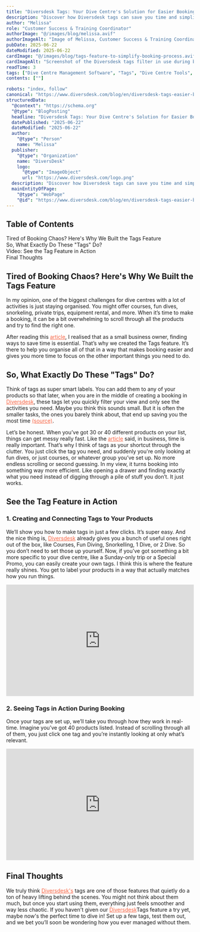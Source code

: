 ```yaml
---
title: "Diversdesk Tags: Your Dive Centre's Solution for Easier Booking"
description: "Discover how Diversdesk tags can save you time and simplify operations"
author: "Melissa"
role: "Customer Success & Training Coordinator"
authorImage: "@/images/blog/melissa.avif"
authorImageAlt: "Image of Melissa, Customer Success & Training Coordinator"
pubDate: 2025-06-22
dateModified: 2025-06-22
cardImage: "@/images/blog/tags-feature-to-simplify-booking-process.avif"
cardImageAlt: "Screenshot of the Diversdesk tags filter in use during booking"
readTime: 3
tags: ["Dive Centre Management Software", "Tags", "Dive Centre Tools", "Dive Centre Tips"]
contents: [""]

robots: "index, follow"
canonical: "https://www.diversdesk.com/blog/en/diversdesk-tags-easier-bookings"
structuredData:
  "@context": "https://schema.org"
  "@type": "BlogPosting"
  headline: "Diversdesk Tags: Your Dive Centre's Solution for Easier Booking"
  datePublished: "2025-06-22"
  dateModified: "2025-06-22"
  author:
    "@type": "Person"
    name: "Melissa"
  publisher:
    "@type": "Organization"
    name: "DiversDesk"
    logo:
      "@type": "ImageObject"
      url: "https://www.diversdesk.com/logo.png"
  description: "Discover how Diversdesk tags can save you time and simplify operations"
  mainEntityOfPage:
    "@type": "WebPage"
    "@id": "https://www.diversdesk.com/blog/en/diversdesk-tags-easier-bookings"
---
```


<!-- Table of Contents -->
<nav id="toc" class="mb-8">
  <h2 class="text-xl font-bold mb-3">Table of Contents</h2>
  <ul class="space-y-2 text-neutral-600 dark:text-neutral-400">
    <li><a href="#why-tags" class="hover:text-neutral-800 dark:hover:text-neutral-200">Tired of Booking Chaos? Here's Why We Built the Tags Feature</a></li>
    <li><a href="#what-tags-do" class="hover:text-neutral-800 dark:hover:text-neutral-200">So, What Exactly Do These "Tags" Do?</a></li>
    <li><a href="#video" class="hover:text-neutral-800 dark:hover:text-neutral-200">Video: See the Tag Feature in Action</a></li>
    <li><a href="#conclusion" class="hover:text-neutral-800 dark:hover:text-neutral-200">Final Thoughts</a></li>
  </ul>
</nav>

<h2 id="why-tags" class="section-heading">Tired of Booking Chaos? Here's Why We Built the Tags Feature</h2>
<p>
In my opinion, one of the biggest challenges for dive centres with a lot of activities is just staying organised. You might offer courses, fun dives, snorkeling, private trips, equipment rental, and more. When it’s time to make a booking, it can be a bit overwhelming to scroll through all the products and try to find the right one.
</p>
<p>
After reading this <a href="https://www.entrepreneur.com/growth-strategies/10-ways-to-save-time-as-a-small-business-owner/480416" target="_blank" rel="noopener noreferrer" style="color: #F86545">article</a>, I realised that as a small business owner, finding ways to save time is essential. That’s why we created the Tags feature. It’s there to help you organise all of that in a way that makes booking easier and gives you more time to focus on the other important things you need to do.
</p>

<h2 id="what-tags-do" class="section-heading">So, What Exactly Do These "Tags" Do?</h2>
<p>
Think of tags as super smart labels. You can add them to any of your products so that later, when you are in the middle of creating a booking in <a href="https://www.diversdesk.com/" target="_blank" rel="noopener noreferrer" style="color: #F86545">Diversdesk</a>, these tags let you quickly filter your view and only see the activities you need. Maybe you think this sounds small. But it is often the smaller tasks, the ones you barely think about, that end up saving you the most time <a href="https://graduatecoach.co.uk/blog/small-tasks-that-save-you-big-time-in-business/" target="_blank" rel="noopener noreferrer" style="color: #F86545">(source)</a>.
</p>
<p>
Let’s be honest. When you’ve got 30 or 40 different products on your list, things can get messy really fast. Like the <a href="https://www.forbes.com/sites/melissahouston/2024/01/05/time-is-money-in-business-dont-give-away-your-time-for-free/" target="_blank" rel="noopener noreferrer" style="color: #F86545">article</a> said, in business, time is really important. That’s why I think of tags as your shortcut through the clutter. You just click the tag you need, and suddenly you're only looking at fun dives, or just courses, or whatever group you’ve set up. No more endless scrolling or second guessing. In my view, it turns booking into something way more efficient. Like opening a drawer and finding exactly what you need instead of digging through a pile of stuff you don’t. It just works.
</p>

<h2 id="video" class="section-heading">See the Tag Feature in Action</h2>
<h3>1. Creating and Connecting Tags to Your Products</h3>
<p>
We’ll show you how to make tags in just a few clicks. It’s super easy. And the nice thing is, <a href="https://www.diversdesk.com/" target="_blank" rel="noopener noreferrer" style="color: #F86545">Diversdesk</a> already gives you a bunch of useful ones right out of the box, like Courses, Fun Diving, Snorkelling, 1 Dive, or 2 Dive. So you don’t need to set those up yourself. Now, if you’ve got something a bit more specific to your dive centre, like a Sunday-only trip or a Special Promo, you can easily create your own tags. I think this is where the feature really shines. You get to label your products in a way that actually matches how you run things.
</p>
<p>
<div style="position: relative; padding-bottom: 59.4059405940594%; height: 0;"><iframe src="https://www.loom.com/embed/fd3175b5f37b43d08e6ed997b7bc1cd8?sid=36d86e3b-c943-4d54-aa82-c818ff3f41c1" frameborder="0" webkitallowfullscreen mozallowfullscreen allowfullscreen style="position: absolute; top: 0; left: 0; width: 100%; height: 100%;"></iframe></div>
</p>

<h3>2. Seeing Tags in Action During Booking</h3>
<p>
Once your tags are set up, we’ll take you through how they work in real-time. Imagine you’ve got 40 products listed. Instead of scrolling through all of them, you just click one tag and you’re instantly looking at only what’s relevant.
</p>
<p>
<div style="position: relative; padding-bottom: 59.4059405940594%; height: 0;"><iframe src="https://www.loom.com/embed/9d8b5216027c47e1aba738d55d2375a6?sid=f3079b08-6107-49b9-8d18-150a51bcca30" frameborder="0" webkitallowfullscreen mozallowfullscreen allowfullscreen style="position: absolute; top: 0; left: 0; width: 100%; height: 100%;"></iframe></div>
</p>

<h2 id="conclusion" class="section-heading">Final Thoughts</h2>
<p>
We truly think <a href="https://www.diversdesk.com/" target="_blank" rel="noopener noreferrer" style="color: #F86545">Diversdesk's</a> tags are one of those features that quietly do a ton of heavy lifting behind the scenes. You might not think about them much, but once you start using them, everything just feels smoother and way less chaotic. If you haven't given our <a href="https://www.diversdesk.com/" target="_blank" rel="noopener noreferrer" style="color: #F86545">Diversdesk</a>Tags feature a try yet, maybe now's the perfect time to dive in! Set up a few tags, test them out, and we bet you’ll soon be wondering how you ever managed without them.
</p>

